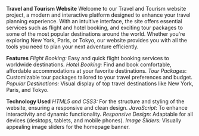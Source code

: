 **Travel and Tourism Website**
Welcome to our Travel and Tourism website project, a modern and interactive platform designed to enhance your travel planning experience. 
With an intuitive interface, the site offers essential services such as flight and hotel booking, and exciting tour packages to some of the most popular destinations around the world. 
Whether you're exploring New York, Paris, or Tokyo, our website provides you with all the tools you need to plan your next adventure efficiently.

**Features**
_Flight Booking:_ Easy and quick flight booking services to worldwide destinations.
_Hotel Booking:_ Find and book comfortable, affordable accommodations at your favorite destinations.
_Tour Packages_: Customizable tour packages tailored to your travel preferences and budget.
_Popular Destinations:_ Visual display of top travel destinations like New York, Paris, and Tokyo.

**Technology Used**
_HTML5 and CSS3:_ For the structure and styling of the website, ensuring a responsive and clean design.
_JavaScript_: To enhance interactivity and dynamic functionality.
_Responsive Design:_ Adaptable for all devices (desktops, tablets, and mobile phones).
_Image Sliders:_ Visually appealing image sliders for the homepage banner.
